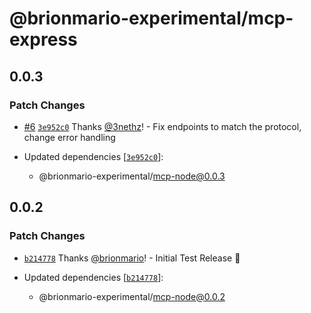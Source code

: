 # @brionmario-experimental/mcp-express

## 0.0.3

### Patch Changes

- [#6](https://github.com/brionmario/mcp-node/pull/6)
  [`3e952c0`](https://github.com/brionmario/mcp-node/commit/3e952c0bfb9da069f2193621d963e76bb54873af) Thanks
  [@3nethz](https://github.com/3nethz)! - Fix endpoints to match the protocol, change error handling

- Updated dependencies
  [[`3e952c0`](https://github.com/brionmario/mcp-node/commit/3e952c0bfb9da069f2193621d963e76bb54873af)]:
  - @brionmario-experimental/mcp-node@0.0.3

## 0.0.2

### Patch Changes

- [`b214778`](https://github.com/brionmario/mcp-node/commit/b214778637b99242e6269f0c53ef1a9760030971) Thanks
  [@brionmario](https://github.com/brionmario)! - Initial Test Release 🎉

- Updated dependencies
  [[`b214778`](https://github.com/brionmario/mcp-node/commit/b214778637b99242e6269f0c53ef1a9760030971)]:
  - @brionmario-experimental/mcp-node@0.0.2

